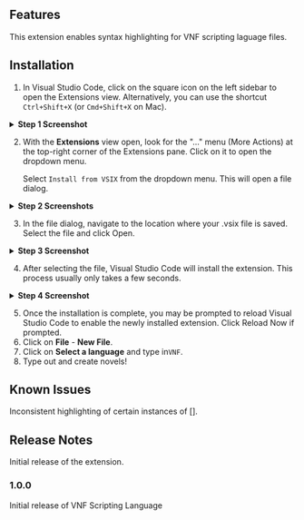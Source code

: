 ## Features

This extension enables syntax highlighting for VNF scripting laguage files.

## Installation

1. In Visual Studio Code, click on the square icon on the left sidebar to open the Extensions view. Alternatively, you can use the shortcut `Ctrl+Shift+X` (or `Cmd+Shift+X` on Mac).

<details>

<summary><b>Step 1 Screenshot</b></summary>

![Step 1](images/1.jpg)
</details>
<space>

2. With the **Extensions** view open, look for the "..." menu (More Actions) at the top-right corner of the Extensions pane. Click on it to open the dropdown menu.

    Select `Install from VSIX` from the dropdown menu. This will open a file dialog.

<details>

<summary><b>Step 2 Screenshots</b></summary>

![Step 2 Part A](images/2a.jpg)
![Step 2 Part B](images/2b.jpg)
</details>
<space>

3. In the file dialog, navigate to the location where your .vsix file is saved. Select the file and click Open.

<details>

<summary><b>Step 3 Screenshot</b></summary>

![Step 3](images/3.jpg)
</details>
<space>

4. After selecting the file, Visual Studio Code will install the extension. This process usually only takes a few seconds.

<details>

<summary><b>Step 4 Screenshot</b></summary>

![Step 4](images/4.jpg)
</details>
<space>

5. Once the installation is complete, you may be prompted to reload Visual Studio Code to enable the newly installed extension. Click Reload Now if prompted.
6. Click on **File** - **New File**.
7. Click on **Select a language** and type in`VNF`.
8. Type out and create novels!

## Known Issues

Inconsistent highlighting of certain instances of [].

## Release Notes

Initial release of the extension.

### 1.0.0

Initial release of VNF Scripting Language
